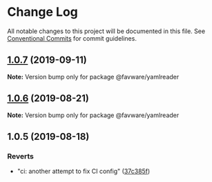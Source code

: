 # Change Log

All notable changes to this project will be documented in this file.
See [Conventional Commits](https://conventionalcommits.org) for commit guidelines.

## [1.0.7](https://github.com/favware/node-packages/compare/@favware/yamlreader@1.0.6...@favware/yamlreader@1.0.7) (2019-09-11)

**Note:** Version bump only for package @favware/yamlreader





## [1.0.6](https://github.com/favware/node-packages/compare/@favware/yamlreader@1.0.5...@favware/yamlreader@1.0.6) (2019-08-21)

**Note:** Version bump only for package @favware/yamlreader





## 1.0.5 (2019-08-18)


### Reverts

* "ci: another attempt to fix CI config" ([37c385f](https://github.com/favware/node-packages/commit/37c385f))
